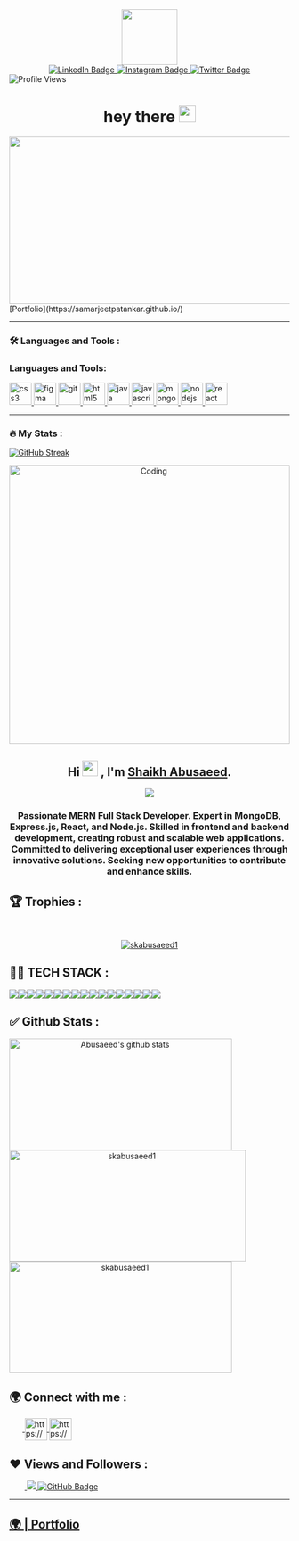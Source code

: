 
<div id="header" align="center">
  <img src="https://media.giphy.com/media/M9gbBd9nbDrOTu1Mqx/giphy.gif" width="100"/>
</div>

<div id="badges" align="center">
  <a href="https://www.linkedin.com/in/samarjeet-patankar-507968202/">
    <img src="https://img.shields.io/badge/LinkedIn-blue?style=for-the-badge&logo=linkedin&logoColor=white" alt="LinkedIn Badge"/>
  </a>
  <a href="https://www.instagram.com/samarjeet_patankar_/">
    <img src="https://img.shields.io/badge/Instagram-purple?style=for-the-badge&logo=instagram&logoColor=white" alt="Instagram Badge"/>
  </a>
  <a href="https://twitter.com/samarjeet1010">
    <img src="https://img.shields.io/badge/Twitter-blue?style=for-the-badge&logo=twitter&logoColor=white" alt="Twitter Badge"/>
  </a>
</div>

  <img  src="https://komarev.com/ghpvc/?username=samarjeetpatankar&style=flat-square&color=blue" alt="Profile Views" align="center"/>

<h1 align="center">
  hey there
  <img src="https://media.giphy.com/media/hvRJCLFzcasrR4ia7z/giphy.gif" width="30px"/>
</h1>

<div align="center">
  <img src="https://media.giphy.com/media/dWesBcTLavkZuG35MI/giphy.gif" width="600" height="300"/>
</div>
[Portfolio](https://samarjeetpatankar.github.io/)

---

### :hammer_and_wrench: Languages and Tools :

<h3 align="left">Languages and Tools:</h3>
   
<p align="left"> <a href="https://www.w3schools.com/css/" target="_blank" rel="noreferrer"> 
    <img src="https://cdn-icons-png.flaticon.com/512/919/919826.png" alt="css3" width="40" height="40"/> </a> 
    <a href="https://www.figma.com/" target="_blank" rel="noreferrer"> <img src="https://www.vectorlogo.zone/logos/figma/figma-icon.svg" alt="figma" width="40" height="40"/> </a> <a href="https://git-scm.com/" target="_blank" rel="noreferrer"> <img src="https://www.vectorlogo.zone/logos/git-scm/git-scm-icon.svg" alt="git" width="40" height="40"/> </a> 
    <a href="https://www.w3.org/html/" target="_blank" rel="noreferrer"> <img src="https://w7.pngwing.com/pngs/390/229/png-transparent-logo-html5-brand-design-text-logo-number.png" alt="html5" width="40" height="40"/> </a> 
    <a href="https://www.java.com" target="_blank" rel="noreferrer"> <img src="https://logowik.com/content/uploads/images/731_java.jpg" alt="java" width="40" height="40"/> </a> 
    <a href="https://developer.mozilla.org/en-US/docs/Web/JavaScript" target="_blank" rel="noreferrer"> <img src="https://cdn.worldvectorlogo.com/logos/javascript-1.svg" alt="javascript" width="40" height="40"/> </a> 
    <a href="https://www.mongodb.com/" target="_blank" rel="noreferrer"> <img src="https://cdn.iconscout.com/icon/free/png-256/free-mongodb-5-1175140.png" alt="mongodb" width="40" height="40"/> </a> 
    <a href="https://nodejs.org" target="_blank" rel="noreferrer"> <img src="https://www.creative-tim.com/blog/content/images/wordpress/2020/03/node-js-736399_1280.png" alt="nodejs" width="40" height="40"/> </a> 
    <a href="https://reactjs.org/" target="_blank" rel="noreferrer"> <img src="https://www.datocms-assets.com/45470/1631110818-logo-react-js.png" alt="react" width="40" height="40"/> </a> </p>


---

### :fire: My Stats :

[![GitHub Streak](http://github-readme-streak-stats.herokuapp.com?user=samarjeetpatankar&theme=dark&background=000000)](https://git.io/streak-stats)

<p align="center"><img src="https://globaleducation.s3.ap-south-1.amazonaws.com/globaledu/gif/front-end-development.gif"  alt="Coding" width="100%"height="500"></p>

<h2 align="center">
  Hi <img src="https://media.giphy.com/media/hvRJCLFzcasrR4ia7z/giphy.gif" width="28"> , I'm <a href="https://github.com/skabusaeed1" target="_blank" rel="noopener noreferrer">Shaikh Abusaeed</a>.
</h2>
<p align="center">
  <img src="https://readme-typing-svg.herokuapp.com/?lines=Full%20Stack%20MERN%20Developer;&center=true&width=500&height=50">
</p>

<h3 align="center">Passionate MERN Full Stack Developer. Expert in MongoDB, Express.js, React, and Node.js. Skilled in frontend and backend development, creating robust and scalable web applications. Committed to delivering exceptional user experiences through innovative solutions. Seeking new opportunities to contribute and enhance skills.</h3>

<!-- new file -->

## 🏆 Trophies :
<br/>
<p align="center"> <a href="https://github.com/ryo-ma/github-profile-trophy"><img src="https://github-profile-trophy.vercel.app/?username=skabusaeed1&theme=onedark" alt="skabusaeed1" /></a> </p>

## 👨‍💻 TECH STACK :

<div align="center" style="display: flex; flex-wrap: wrap;">
<img src="https://img.shields.io/badge/react-%2320232a.svg?style=for-the-badge&logo=react&logoColor=%2361DAFB" />
<img src="https://img.shields.io/badge/React_Router-CA4245?style=for-the-badge&logo=react-router&logoColor=white" />
<img src="https://img.shields.io/badge/redux-%23593d88.svg?style=for-the-badge&logo=redux&logoColor=white" />
<img src="https://img.shields.io/badge/chakra-%234ED1C5.svg?style=for-the-badge&logo=chakraui&logoColor=white" />
<img src="https://img.shields.io/badge/MongoDB-%234ea94b.svg?style=for-the-badge&logo=mongodb&logoColor=white" />
<img src="https://img.shields.io/badge/HTML5-E34F26?style=for-the-badge&logo=html5&logoColor=white" />
<img src="https://img.shields.io/badge/CSS3-1572B6?style=for-the-badge&logo=css3&logoColor=white" />
<img src="https://img.shields.io/badge/JavaScript-323330?style=for-the-badge&logo=javascript&logoColor=F7DF1E" />
<img src="https://img.shields.io/badge/Bootstrap-563D7C?style=for-the-badge&logo=bootstrap&logoColor=white" />
<img src="https://img.shields.io/badge/Tailwind_CSS-38B2AC?style=for-the-badge&logo=tailwind-css&logoColor=white" />
<img src="https://img.shields.io/badge/Node.js-339933?style=for-the-badge&logo=nodedotjs&logoColor=white" />
<img src="https://img.shields.io/badge/Express.js-000000?style=for-the-badge&logo=express&logoColor=white" />
<img src="https://img.shields.io/badge/java-%23ED8B00.svg?style=for-the-badge&logo=java&logoColor=white" />
<img src="https://img.shields.io/badge/npm-CB3837?style=for-the-badge&logo=npm&logoColor=white" />
<img src="https://img.shields.io/badge/GitHub-100000?style=for-the-badge&logo=github&logoColor=white" />
<img src="https://img.shields.io/badge/GIT-E44C30?style=for-the-badge&logo=git&logoColor=white" />
<img src="https://img.shields.io/badge/vite-%23646CFF.svg?style=for-the-badge&logo=vite&logoColor=white" />
</div>

## ✅ Github Stats :

<div align="center" style="display: flex; flex-wrap: wrap;">

<img width="400px" height="200px" align="center" src="https://github-readme-stats.vercel.app/api?username=skabusaeed1&show_icons=true&include_all_commits=true&theme=buefy&hide_border=true" alt="Abusaeed's github stats" alt="skabusaeed1" />
  
<img width="425px" height="200px" align="center" src="https://github-readme-streak-stats.herokuapp.com/?user=skabusaeed1&theme=neon&border_radius=2.7&date_format=M%20j%5B%2C%20Y%5D" alt="skabusaeed1" />
  
<img width="400px" height="200px" align="center" src="https://github-readme-stats.vercel.app/api/top-langs/?username=skabusaeed1&langs_count=8" alt="skabusaeed1" />
  
</div>

<h2>🌍 Connect with me :</h2>
   <p align="left">
    &nbsp;&nbsp;&nbsp;&nbsp;&nbsp;&nbsp;<a href="https://www.linkedin.com/in/abusaeed-ahmed-shaikh-440b04233/?originalSubdomain=in" target="blank">
            <img align="center"
                src="https://img.icons8.com/3d-fluency/94/linkedin.png"
                alt="https://www.linkedin.com/in/abusaeed-ahmed-shaikh-440b04233/?originalSubdomain=in" width="40px" />
        </a>
        <a href="https://github.com/skabusaeed1" target="blank">
            <img align="center"
                src="https://img.icons8.com/3d-fluency/94/github.png"
                alt="https://github.com/skabusaeed1" width="40px"/>
        </a>
    </p>
    <h2>❤ Views and Followers :</h2>
    &nbsp;&nbsp;&nbsp;&nbsp;&nbsp;&nbsp;&nbsp;<a href="https://github.com/skabusaeed1/github-profile-views-counter">
        <img src="https://komarev.com/ghpvc/?username=skabusaeed1" >
    </a>
    <a href="https://github.com/skabusaeed1?tab=followers">
        <img src="https://img.shields.io/github/followers/skabusaeed1?label=Followers&style=social" alt="GitHub Badge">
    </a>
    <hr />
    <h2><a href="https://skabusaeed1.github.io/">🌍 | Portfolio </a></h2>

<!--
**samarjeetpatankar/samarjeetpatankar** is a ✨ _special_ ✨ repository because its `README.md` (this file) appears on your GitHub profile.




Here are some ideas to get you started:

- 🔭 I’m currently working on ...
- 🌱 I’m currently learning ...
- 👯 I’m looking to collaborate on ...
- 🤔 I’m looking for help with ...
- 💬 Ask me about ...
- 📫 How to reach me: ...
- 😄 Pronouns: ...
- ⚡ Fun fact: ...
-->
